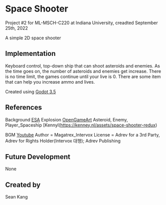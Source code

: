 # Space Shooter

Project #2 for ML-MSCH-C220 at Indiana University, creadted September 25th, 2022

A simple 2D space shooter


## Implementation
Keyboard control, top-down ship that can shoot asteroids and enemies.
As the time goes on, the number of asteroids and enemies get increase.
There is no time limit, the games continue until your live is 0.
There are some item that can help you increase ammo and lives. 

Created using [Godot 3.5](https://godotengine.org/download)

## References
Background [ESA](https://esahubble.org/images/potw1834a/)
Explosion [OpenGameArt](https://opengameart.org/content/explosion-sheet)
Asteroid, Enemy, Player_Spaceship [Kennyl(https://kenney.nl/assets/space-shooter-redux)

BGM [Youtube](https://www.youtube.com/watch?v=7lwPjKg_g3k)
  Author = Magatrex_Intervox
  License = Adrev for a 3rd Party, Adrev for Rights Holder(Intervox 대행); Adrev Publishing
  
## Future Development
None

## Created by
Sean Kang
